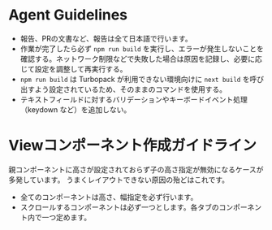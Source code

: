 # Agent Guidelines

- 報告、PRの文書など、報告は全て日本語で行います。
- 作業が完了したら必ず `npm run build` を実行し、エラーが発生しないことを確認する。ネットワーク制限などで失敗した場合は原因を記録し、必要に応じて設定を調整して再実行する。
- `npm run build` は Turbopack が利用できない環境向けに `next build` を呼び出すよう設定されているため、そのままのコマンドを使用する。
- テキストフィールドに対するバリデーションやキーボードイベント処理（keydown など）を追加しない。

# Viewコンポーネント作成ガイドライン

親コンポーネントに高さが設定されておらず子の高さ指定が無効になるケースが多発しています。
うまくレイアウトできない原因の殆どはこれです。

- 全てのコンポーネントは高さ、幅指定を必ず行います。
- スクロールするコンポーネントは必ず一つとします。各タブのコンポーネント内で一つ定めます。
